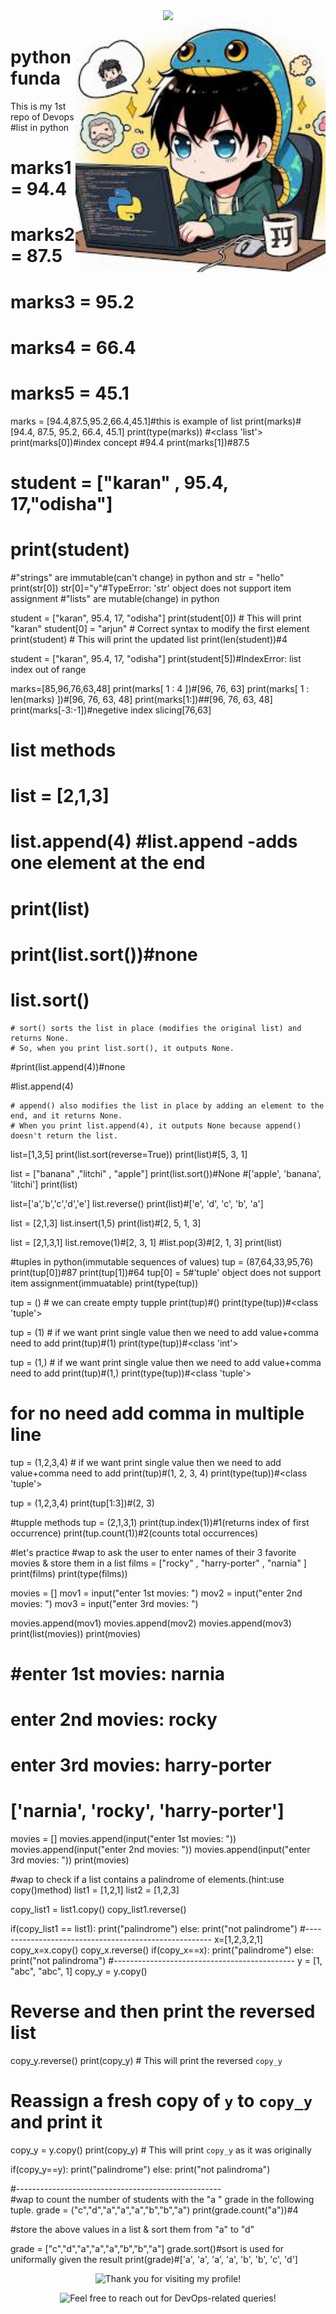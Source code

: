 <div align="center"> <img src="https://github.com/Tks-Devops/python-zero-to-hero/blob/main/Blue And Yellow Modern Cybersecurity Specialist LinkedIn Banner.png"> </div>
<img align="right" alt="Coding" width="400" src="python.jpg">

# python funda

This is my 1st repo of Devops
#list in python

# marks1 = 94.4

# marks2 = 87.5

# marks3 = 95.2

# marks4 = 66.4

# marks5 = 45.1

marks = [94.4,87.5,95.2,66.4,45.1]#this is example of list
print(marks)#[94.4, 87.5, 95.2, 66.4, 45.1]
print(type(marks)) #<class 'list'>
print(marks[0])#index concept #94.4
print(marks[1])#87.5

# student = ["karan" , 95.4, 17,"odisha"]

# print(student)

#"strings" are immutable(can't change) in python and
str = "hello"
print(str[0])
str[0]="y"#TypeError: 'str' object does not support item assignment
#"lists" are mutable(change) in python

student = ["karan", 95.4, 17, "odisha"]
print(student[0]) # This will print "karan"
student[0] = "arjun" # Correct syntax to modify the first element
print(student) # This will print the updated list
print(len(student))#4

student = ["karan", 95.4, 17, "odisha"]
print(student[5])#IndexError: list index out of range

marks=[85,96,76,63,48]
print(marks[ 1 : 4 ])#[96, 76, 63]
print(marks[ 1 : len(marks) ])#[96, 76, 63, 48]
print(marks[1:])##[96, 76, 63, 48]
print(marks[-3:-1])#negetive index slicing[76,63]

# list methods

# list = [2,1,3]

# list.append(4) #list.append -adds one element at the end

# print(list)

# print(list.sort())#none

# list.sort()

    # sort() sorts the list in place (modifies the original list) and returns None.
    # So, when you print list.sort(), it outputs None.

#print(list.append(4))#none

#list.append(4)

    # append() also modifies the list in place by adding an element to the end, and it returns None.
    # When you print list.append(4), it outputs None because append() doesn't return the list.

list=[1,3,5]
print(list.sort(reverse=True))
print(list)#[5, 3, 1]

list = ["banana" ,"litchi" , "apple"]
print(list.sort())#None #['apple', 'banana', 'litchi']
print(list)

list=['a','b','c','d','e']
list.reverse()
print(list)#['e', 'd', 'c', 'b', 'a']

list = [2,1,3]
list.insert(1,5)
print(list)#[2, 5, 1, 3]

list = [2,1,3,1]
list.remove(1)#[2, 3, 1]
#list.pop(3)#[2, 1, 3]
print(list)

#tuples in python(immutable sequences of values)
tup = (87,64,33,95,76)
print(tup[0])#87
print(tup[1])#64
tup[0] = 5#'tuple' object does not support item assignment(immuatable)
print(type(tup))

tup = () # we can create empty tupple
print(tup)#()
print(type(tup))#<class 'tuple'>

tup = (1) # if we want print single value then we need to add value+comma need to add
print(tup)#(1)
print(type(tup))#<class 'int'>

tup = (1,) # if we want print single value then we need to add value+comma need to add
print(tup)#(1,)
print(type(tup))#<class 'tuple'>

# for no need add comma in multiple line

tup = (1,2,3,4) # if we want print single value then we need to add value+comma need to add
print(tup)#(1, 2, 3, 4)
print(type(tup))#<class 'tuple'>

tup = (1,2,3,4)
print(tup[1:3])#(2, 3)

#tupple methods
tup = (2,1,3,1)
print(tup.index(1))#1(returns index of first occurrence)
print(tup.count(1))#2(counts total occurrences)

#let's practice
#wap to ask the user to enter names of their 3 favorite movies & store them in a list
films = ["rocky" , "harry-porter" , "narnia" ]
print(films)
print(type(films))

movies = []
mov1 = input("enter 1st movies: ")
mov2 = input("enter 2nd movies: ")
mov3 = input("enter 3rd movies: ")

movies.append(mov1)
movies.append(mov2)
movies.append(mov3)
print(list(movies))
print(movies)

# #enter 1st movies: narnia

# enter 2nd movies: rocky

# enter 3rd movies: harry-porter

# ['narnia', 'rocky', 'harry-porter']

movies = []
movies.append(input("enter 1st movies: "))
movies.append(input("enter 2nd movies: "))
movies.append(input("enter 3rd movies: "))
print(movies)

#wap to check if a list contains a palindrome of elements.(hint:use copy()method)
list1 = [1,2,1]
list2 = [1,2,3]

copy_list1 = list1.copy()
copy_list1.reverse()

if(copy_list1 == list1):
print("palindrome")
else:
print("not palindrome")
#------------------------------------------------------
x=[1,2,3,2,1]
copy_x=x.copy()
copy_x.reverse()
if(copy_x==x):
print("palindrome")
else:
print("not palindroma")
#---------------------------------------------
y = [1, "abc", "abc", 1]
copy_y = y.copy()

# Reverse and then print the reversed list

copy_y.reverse()
print(copy_y) # This will print the reversed `copy_y`

# Reassign a fresh copy of `y` to `copy_y` and print it

copy_y = y.copy()
print(copy_y) # This will print `copy_y` as it was originally

if(copy_y==y):
print("palindrome")
else:
print("not palindroma")

#---------------------------------------------------  
#wap to count the number of students with the "a " grade in the following tuple.
grade = ("c","d","a","a","a","b","b","a")
print(grade.count("a"))#4

#store the above values in a list & sort them from "a" to "d"

grade = ["c","d","a","a","a","b","b","a"]
grade.sort()#sort is used for uniformally given the result
print(grade)#['a', 'a', 'a', 'a', 'b', 'b', 'c', 'd']
<p align="center">
  <img src="https://svgtext.herokuapp.com/?text=Thank%20you%20for%20visiting%20my%20profile!&font_size=40&color=%23FF9800&outline_color=%23000000" alt="Thank you for visiting my profile!" />
</p>
<p align="center">
  <img src="https://svgtext.herokuapp.com/?text=Feel%20free%20to%20reach%20out%20for%20DevOps-related%20queries!&font_size=40&color=%234CAF50&outline_color=%23000000" alt="Feel free to reach out for DevOps-related queries!" />
</p>

